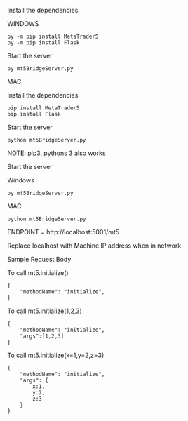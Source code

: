 Install the dependencies

WINDOWS

```
py -m pip install MetaTrader5
py -m pip install Flask
```

Start the server

```
py mt5BridgeServer.py
```

MAC

Install the dependencies

```
pip install MetaTrader5
pip install Flask
```

Start the server

```
python mt5BridgeServer.py
```

NOTE: pip3, pythons 3 also works

Start the server

Windows

```
py mt5BridgeServer.py
```

MAC

```
python mt5BridgeServer.py
```

ENDPOINT = http://localhost:5001/mt5

Replace localhost with Machine IP address when in network

Sample Request Body

To call mt5.initialize()

```
{
    "methodName": "initialize",
}
```

To call mt5.initialize(1,2,3)

```
{
    "methodName": "initialize",
    "args":[1,2,3]
}
```

To call mt5.initialize(x=1,y=2,z=3)

```
{
    "methodName": "initialize",
    "args": {
        x:1,
        y:2,
        z:3
    }
}
```

